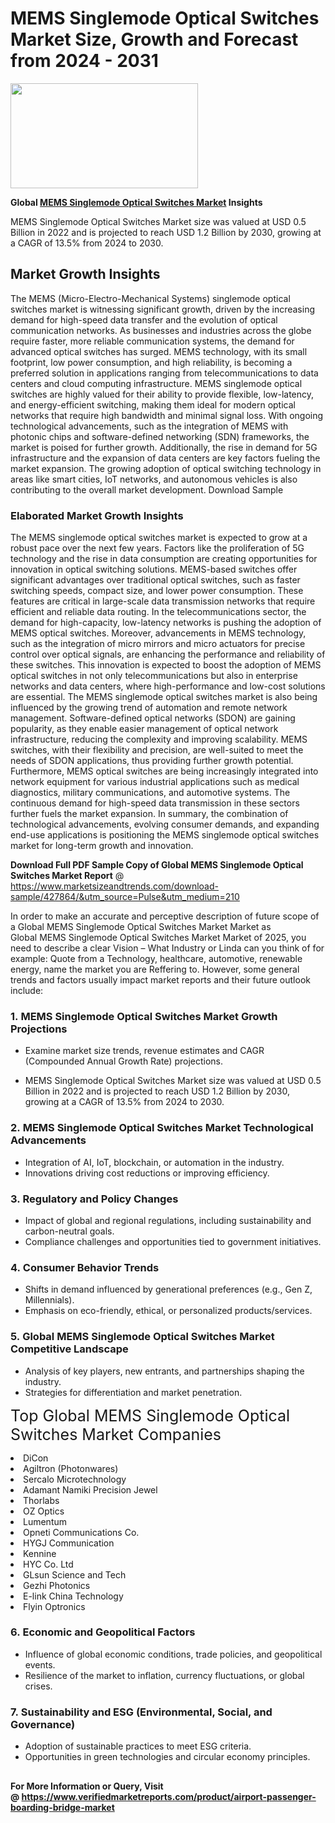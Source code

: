 <H1>MEMS Singlemode Optical Switches Market Size, Growth and Forecast from 2024 - 2031</H1><img class="aligncenter size-medium wp-image-584254" src="https://thirdeyenews.in/wp-content/uploads/2024/09/Global-Market-Research-300x168.jpeg" alt="" width="300" height="168" /><p><strong>Global&nbsp;<a href="https://www.marketsizeandtrends.com/download-sample/427864/&amp;utm_source=Pulse&amp;utm_medium=210">MEMS Singlemode Optical Switches Market</a> Insights</strong></p><p>MEMS Singlemode Optical Switches Market size was valued at USD 0.5 Billion in 2022 and is projected to reach USD 1.2 Billion by 2030, growing at a CAGR of 13.5% from 2024 to 2030.</p><p><h2>Market Growth Insights</h2> The MEMS (Micro-Electro-Mechanical Systems) singlemode optical switches market is witnessing significant growth, driven by the increasing demand for high-speed data transfer and the evolution of optical communication networks. As businesses and industries across the globe require faster, more reliable communication systems, the demand for advanced optical switches has surged. MEMS technology, with its small footprint, low power consumption, and high reliability, is becoming a preferred solution in applications ranging from telecommunications to data centers and cloud computing infrastructure. MEMS singlemode optical switches are highly valued for their ability to provide flexible, low-latency, and energy-efficient switching, making them ideal for modern optical networks that require high bandwidth and minimal signal loss. With ongoing technological advancements, such as the integration of MEMS with photonic chips and software-defined networking (SDN) frameworks, the market is poised for further growth. Additionally, the rise in demand for 5G infrastructure and the expansion of data centers are key factors fueling the market expansion. The growing adoption of optical switching technology in areas like smart cities, IoT networks, and autonomous vehicles is also contributing to the overall market development. Download Sample <h3>Elaborated Market Growth Insights</h3> The MEMS singlemode optical switches market is expected to grow at a robust pace over the next few years. Factors like the proliferation of 5G technology and the rise in data consumption are creating opportunities for innovation in optical switching solutions. MEMS-based switches offer significant advantages over traditional optical switches, such as faster switching speeds, compact size, and lower power consumption. These features are critical in large-scale data transmission networks that require efficient and reliable data routing. In the telecommunications sector, the demand for high-capacity, low-latency networks is pushing the adoption of MEMS optical switches. Moreover, advancements in MEMS technology, such as the integration of micro mirrors and micro actuators for precise control over optical signals, are enhancing the performance and reliability of these switches. This innovation is expected to boost the adoption of MEMS optical switches in not only telecommunications but also in enterprise networks and data centers, where high-performance and low-cost solutions are essential. The MEMS singlemode optical switches market is also being influenced by the growing trend of automation and remote network management. Software-defined optical networks (SDON) are gaining popularity, as they enable easier management of optical network infrastructure, reducing the complexity and improving scalability. MEMS switches, with their flexibility and precision, are well-suited to meet the needs of SDON applications, thus providing further growth potential. Furthermore, MEMS optical switches are being increasingly integrated into network equipment for various industrial applications such as medical diagnostics, military communications, and automotive systems. The continuous demand for high-speed data transmission in these sectors further fuels the market expansion. In summary, the combination of technological advancements, evolving consumer demands, and expanding end-use applications is positioning the MEMS singlemode optical switches market for long-term growth and innovation. </p><p><span class=""><strong>Download Full PDF Sample Copy of Global MEMS Singlemode Optical Switches Market Report</strong> @ <a href="https://www.marketsizeandtrends.com/download-sample/427864/&amp;utm_source=Pulse&amp;utm_medium=210" target="_blank">https://www.marketsizeandtrends.com/download-sample/427864/&amp;utm_source=Pulse&amp;utm_medium=210</a></span></p><p>In order to make an accurate and perceptive description of future scope of a Global&nbsp;MEMS Singlemode Optical Switches Market Market as Global&nbsp;MEMS Singlemode Optical Switches Market Market of 2025, you need to describe a clear Vision &ndash; What Industry or Linda can you think of for example: Quote from a Technology, healthcare, automotive, renewable energy, name the market you are Reffering to. However, some general trends and factors usually impact market reports and their future outlook include:</p><h3>1.&nbsp;<strong>MEMS Singlemode Optical Switches Market Growth Projections</strong></h3><ul><li>Examine market size trends, revenue estimates and CAGR (Compounded Annual Growth Rate) projections.</li><li><p>MEMS Singlemode Optical Switches Market size was valued at USD 0.5 Billion in 2022 and is projected to reach USD 1.2 Billion by 2030, growing at a CAGR of 13.5% from 2024 to 2030.</p></li></ul><h3>2.&nbsp;<strong>MEMS Singlemode Optical Switches Market Technological Advancements</strong></h3><ul><li>Integration of AI, IoT, blockchain, or automation in the industry.</li><li>Innovations driving cost reductions or improving efficiency.</li></ul><h3>3.&nbsp;<strong>Regulatory and Policy Changes</strong></h3><ul><li>Impact of global and regional regulations, including sustainability and carbon-neutral goals.</li><li>Compliance challenges and opportunities tied to government initiatives.</li></ul><h3>4.&nbsp;<strong>Consumer Behavior Trends</strong></h3><ul><li>Shifts in demand influenced by generational preferences (e.g., Gen Z, Millennials).</li><li>Emphasis on eco-friendly, ethical, or personalized products/services.</li></ul><h3>5.&nbsp;<strong>Global MEMS Singlemode Optical Switches Market Competitive Landscape</strong></h3><ul><li>Analysis of key players, new entrants, and partnerships shaping the industry.</li><li>Strategies for differentiation and market penetration.</li></ul><p data-pm-slice="1 1 []"><span style="color: inherit; font-family: inherit; font-size: 25px;">Top Global MEMS Singlemode Optical Switches Market Companies</span></p><div class="" data-test-id=""><p><li>DiCon</li><li> Agiltron (Photonwares)</li><li> Sercalo Microtechnology</li><li> Adamant Namiki Precision Jewel</li><li> Thorlabs</li><li> OZ Optics</li><li> Lumentum</li><li> Opneti Communications Co.</li><li> HYGJ Communication</li><li> Kennine</li><li> HYC Co. Ltd</li><li> GLsun Science and Tech</li><li> Gezhi Photonics</li><li> E-link China Technology</li><li> Flyin Optronics</li></p></div><h3>6.&nbsp;<strong>Economic and Geopolitical Factors</strong></h3><ul><li>Influence of global economic conditions, trade policies, and geopolitical events.</li><li>Resilience of the market to inflation, currency fluctuations, or global crises.</li></ul><h3>7.&nbsp;<strong>Sustainability and ESG (Environmental, Social, and Governance)</strong></h3><ul><li>Adoption of sustainable practices to meet ESG criteria.</li><li>Opportunities in green technologies and circular economy principles.</li></ul><h2><strong style="font-size: 14px;">For More Information or Query, Visit @&nbsp;</strong><a style="background-color: #ffffff; font-size: 14px;" href="https://www.marketsizeandtrends.com/report/mems-singlemode-optical-switches-market/" target="_blank">https://www.verifiedmarketreports.com/product/airport-passenger-boarding-bridge-market</a></h2>
